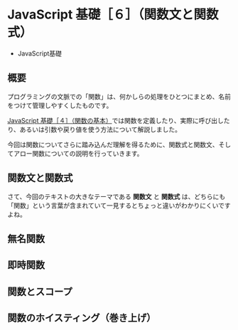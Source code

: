 
# JavaScript 基礎［６］（関数文と関数式）

* JavaScript基礎

<section class="contenttextsection">

## 概要

プログラミングの文脈での「関数」は、何かしらの処理をひとつにまとめ、名前をつけて管理しやすくしたものです。

[JavaScript 基礎［４］（関数の基本）](/?v=5)では関数を定義したり、実際に呼び出したり、あるいは引数や戻り値を使う方法について解説しました。

今回は関数についてさらに踏み込んだ理解を得るために、関数式と関数文、そしてアロー関数についての説明を行っていきます。

## 関数文と関数式

さて、今回のテキストの大きなテーマである **関数文** と **関数式** は、どちらにも「関数」という言葉が含まれていて一見するとちょっと違いがわかりにくいですよね。

## 無名関数

## 即時関数

## 関数とスコープ

## 関数のホイスティング（巻き上げ）

</section>

